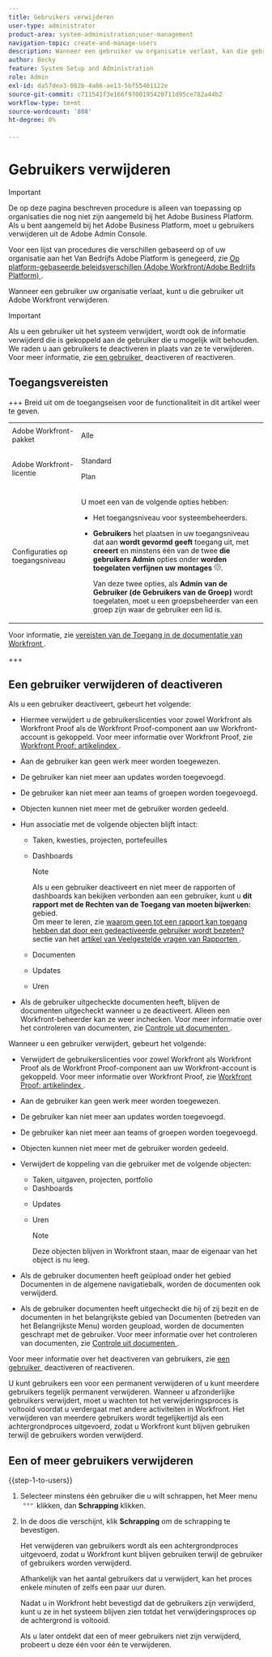 ```yaml
---
title: Gebruikers verwijderen
user-type: administrator
product-area: system-administration;user-management
navigation-topic: create-and-manage-users
description: Wanneer een gebruiker uw organisatie verlaat, kan die gebruiker uit Workfront verwijderen, hoewel wij adviseren deactiverende gebruikers in plaats van hen te schrappen.
author: Becky
feature: System Setup and Administration
role: Admin
exl-id: da57dea3-082b-4a86-ae13-5bf55401122e
source-git-commit: c711541f3e166f9700195420711d95ce782a44b2
workflow-type: tm+mt
source-wordcount: '808'
ht-degree: 0%

---
```


# Gebruikers verwijderen

>[!IMPORTANT]
>
>De op deze pagina beschreven procedure is alleen van toepassing op organisaties die nog niet zijn aangemeld bij het Adobe Business Platform. Als u bent aangemeld bij het Adobe Business Platform, moet u gebruikers verwijderen uit de Adobe Admin Console.
>
>Voor een lijst van procedures die verschillen gebaseerd op of uw organisatie aan het Van Bedrijfs Adobe Platform is genegeerd, zie [&#x200B; Op platform-gebaseerde beleidsverschillen (Adobe Workfront/Adobe Bedrijfs Platform) &#x200B;](../../../administration-and-setup/get-started-wf-administration/actions-in-admin-console.md).

Wanneer een gebruiker uw organisatie verlaat, kunt u die gebruiker uit Adobe Workfront verwijderen.

>[!IMPORTANT]
>
>Als u een gebruiker uit het systeem verwijdert, wordt ook de informatie verwijderd die is gekoppeld aan de gebruiker die u mogelijk wilt behouden. We raden u aan gebruikers te deactiveren in plaats van ze te verwijderen. Voor meer informatie, zie [&#x200B; een gebruiker &#x200B;](../../../administration-and-setup/add-users/create-and-manage-users/deactivate-a-user.md) deactiveren of reactiveren.
<!--
>* The procedure described on this page applies only to organizations that have not yet been onboarded to the Admin Console. If your organization has been onboarded to the Adobe Admin Console, you must perform this action through the Adobe Admin Console.
>
>Deleting a user from the [!DNL Adobe Admin Console] deactivates the user in [!DNL Workfront], but does not delete them from [!DNL Workfront].
>
>  For instructions on deleting a user in the Adobe Admin Console, see the section "Permanently delete users" in the article [Manage users individually](https://helpx.adobe.com/nl/enterprise/using/manage-users-individually.html) or contact your Adobe Admin Console Administrator.
>
>  For a list of procedures that differ based on whether your organization has been onboarded to the Adobe Admin Console, see [Platform-based administration differences (Adobe Workfront/Adobe Business Platform)](../../../administration-and-setup/get-started-wf-administration/actions-in-admin-console.md).
>
-->

## Toegangsvereisten

+++ Breid uit om de toegangseisen voor de functionaliteit in dit artikel weer te geven.

<table style="table-layout:auto"> 
 <col> 
 <col> 
 <tbody> 
  <tr> 
   <td>Adobe Workfront-pakket</td> 
   <td><p>Alle</p></td> 
  </tr> 
  <tr> 
   <td>Adobe Workfront-licentie</td> 
   <td><p>Standard</p><p>Plan</p></td> 
  </tr> 
  <tr> 
   <td>Configuraties op toegangsniveau</td> 
   <td> <p>U moet een van de volgende opties hebben:</p> 
    <ul> 
     <li> <p>Het toegangsniveau voor systeembeheerders. </li> 
     <li> <p><b> Gebruikers </b> het plaatsen in uw toegangsniveau dat aan <b> wordt gevormd geeft </b> toegang uit, met <b> creeert </b> en minstens één van de twee <b> die gebruikers Admin </b> opties onder <b> worden toegelaten verfijnen uw montages </b> <img src="assets/gear-icon-in-access-levels.png">. </p> <p>Van deze twee opties, als <b> Admin van de Gebruiker (de Gebruikers van de Groep) </b> wordt toegelaten, moet u een groepsbeheerder van een groep zijn waar de gebruiker een lid is.</p> </li> 
    </ul> </td> 
  </tr> 
 </tbody> 
</table>

Voor informatie, zie [&#x200B; vereisten van de Toegang in de documentatie van Workfront &#x200B;](/help/quicksilver/administration-and-setup/add-users/access-levels-and-object-permissions/access-level-requirements-in-documentation.md).

+++

## Een gebruiker verwijderen of deactiveren

Als u een gebruiker deactiveert, gebeurt het volgende:

* Hiermee verwijdert u de gebruikerslicenties voor zowel Workfront als Workfront Proof als de Workfront Proof-component aan uw Workfront-account is gekoppeld. Voor meer informatie over Workfront Proof, zie [&#x200B; Workfront Proof: artikelindex &#x200B;](../../../workfront-proof/workfront-proof.md).
* Aan de gebruiker kan geen werk meer worden toegewezen.
* De gebruiker kan niet meer aan updates worden toegevoegd.
* De gebruiker kan niet meer aan teams of groepen worden toegevoegd.
* Objecten kunnen niet meer met de gebruiker worden gedeeld.
* Hun associatie met de volgende objecten blijft intact:

   * Taken, kwesties, projecten, portefeuilles
   * Dashboards

     >[!NOTE]
     >
     >Als u een gebruiker deactiveert en niet meer de rapporten of dashboards kan bekijken verbonden aan een gebruiker, kunt u **dit rapport met de Rechten van de Toegang van moeten bijwerken:** gebied.\
     >Om meer te leren, zie [&#x200B; waarom geen tot een rapport kan toegang hebben dat door een gedeactiveerde gebruiker wordt bezeten?](../../../reports-and-dashboards/reports/tips-tricks-and-troubleshooting/reports-faq.md#why) sectie van het [&#x200B; artikel van Veelgestelde vragen van Rapporten &#x200B;](../../../reports-and-dashboards/reports/tips-tricks-and-troubleshooting/reports-faq.md).

   * Documenten
   * Updates
   * Uren

* Als de gebruiker uitgecheckte documenten heeft, blijven de documenten uitgecheckt wanneer u ze deactiveert. Alleen een Workfront-beheerder kan ze weer inchecken. Voor meer informatie over het controleren van documenten, zie [&#x200B; Controle uit documenten &#x200B;](../../../documents/managing-documents/check-out-documents.md).

Wanneer u een gebruiker verwijdert, gebeurt het volgende:

* Verwijdert de gebruikerslicenties voor zowel Workfront als Workfront Proof als de Workfront Proof-component aan uw Workfront-account is gekoppeld. Voor meer informatie over Workfront Proof, zie [&#x200B; Workfront Proof: artikelindex &#x200B;](../../../workfront-proof/workfront-proof.md).
* Aan de gebruiker kan geen werk meer worden toegewezen.
* De gebruiker kan niet meer aan updates worden toegevoegd.
* De gebruiker kan niet meer aan teams of groepen worden toegevoegd.
* Objecten kunnen niet meer met de gebruiker worden gedeeld.
* Verwijdert de koppeling van die gebruiker met de volgende objecten:

   * Taken, uitgaven, projecten, portfolio
   * Dashboards

  <!--
     >[!NOTE]
     >
     >You also lose access to custom sections that contained dashboards associated to the deleted user.  
     >To learn more, see the [How do I access a dashboard that contains a report owned by a deleted user?](../../../reports-and-dashboards/reports/tips-tricks-and-troubleshooting/reports-faq.md#how) section of the [Reports FAQs](../../../reports-and-dashboards/reports/tips-tricks-and-troubleshooting/reports-faq.md) article.
     -->

   * Updates
   * Uren

     >[!NOTE]
     >
     >Deze objecten blijven in Workfront staan, maar de eigenaar van het object is nu leeg.

* Als de gebruiker documenten heeft geüpload onder het gebied Documenten in de algemene navigatiebalk, worden de documenten ook verwijderd.
* Als de gebruiker documenten heeft uitgecheckt die hij of zij bezit en de documenten in het belangrijkste gebied van Documenten (betreden van het Belangrijkste Menu) worden geupload, worden de documenten geschrapt met de gebruiker. Voor meer informatie over het controleren van documenten, zie [&#x200B; Controle uit documenten &#x200B;](../../../documents/managing-documents/check-out-documents.md).

Voor meer informatie over het deactiveren van gebruikers, zie [&#x200B; een gebruiker &#x200B;](../../../administration-and-setup/add-users/create-and-manage-users/deactivate-a-user.md) deactiveren of reactiveren.

U kunt gebruikers een voor een permanent verwijderen of u kunt meerdere gebruikers tegelijk permanent verwijderen. Wanneer u afzonderlijke gebruikers verwijdert, moet u wachten tot het verwijderingsproces is voltooid voordat u verdergaat met andere activiteiten in Workfront. Het verwijderen van meerdere gebruikers wordt tegelijkertijd als een achtergrondproces uitgevoerd, zodat u Workfront kunt blijven gebruiken terwijl de gebruikers worden verwijderd.

## Een of meer gebruikers verwijderen

{{step-1-to-users}}

1. Selecteer minstens één gebruiker die u wilt schrappen, het Meer menu ![&#x200B; Meer pictogram &#x200B;](assets/more-icon.png) klikken, dan **Schrapping** klikken.
1. In de doos die verschijnt, klik **Schrapping** om de schrapping te bevestigen.

   Het verwijderen van gebruikers wordt als een achtergrondproces uitgevoerd, zodat u Workfront kunt blijven gebruiken terwijl de gebruiker of gebruikers worden verwijderd.

   Afhankelijk van het aantal gebruikers dat u verwijdert, kan het proces enkele minuten of zelfs een paar uur duren.

   Nadat u in Workfront hebt bevestigd dat de gebruikers zijn verwijderd, kunt u ze in het systeem blijven zien totdat het verwijderingsproces op de achtergrond is voltooid.

   Als u later ontdekt dat een of meer gebruikers niet zijn verwijderd, probeert u deze één voor één te verwijderen.
